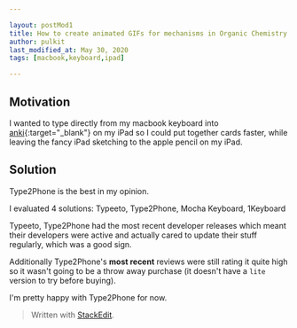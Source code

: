 ```yaml
---

layout: postMod1
title: How to create animated GIFs for mechanisms in Organic Chemistry
author: pulkit
last_modified_at: May 30, 2020
tags: [macbook,keyboard,ipad]

---
```


## Motivation

I wanted to type directly from my macbook keyboard into [anki](https://learnwell.github.io/2020/02/14/anki.html){:target="_blank"} on my iPad so I could put together cards faster, while leaving the fancy iPad sketching to the apple pencil on my iPad.

## Solution

Type2Phone is the best in my opinion.

I evaluated 4 solutions:
Typeeto, Type2Phone, Mocha Keyboard, 1Keyboard

Typeeto, Type2Phone had the most recent developer releases which meant their developers were active and actually cared to update their stuff regularly, which was a good sign.

Additionally Type2Phone's **most recent** reviews were still rating it quite high so it wasn't going to be a throw away purchase (it doesn't have a `lite` version to try before buying).

I'm pretty happy with Type2Phone for now.

> Written with [StackEdit](https://stackedit.io/).
<!--stackedit_data:
eyJoaXN0b3J5IjpbNDUwNDUyOTAyXX0=
-->
